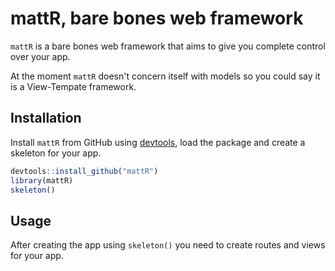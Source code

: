 # mattR, bare bones web framework

`mattR` is a bare bones web framework that aims to give you complete control 
over your app.

At the moment `mattR` doesn't concern itself with models so you could say it is
a View-Tempate framework.

## Installation

Install `mattR` from GitHub using 
[devtools](https://cran.r-project.org/web/packages/devtools/index.html), load
the package and create a skeleton for your app.

```R
devtools::install_github("mattR")
library(mattR)
skeleton()
```

## Usage

After creating the app using `skeleton()` you need to create routes and views
for your app.

